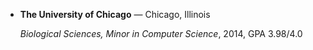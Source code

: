 - **The University of Chicago** — Chicago, Illinois

    *Biological Sciences, Minor in Computer Science*, 2014, GPA 3.98/4.0
